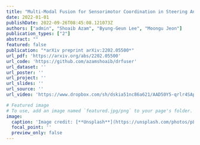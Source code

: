 ```yaml
---
title: "Multi-Modal Fusion for Sensorimotor Coordination in Steering Angle Prediction"
date: 2022-01-01
publishDate: 2022-09-26T08:45:08.121073Z
authors: ["admin", "Shoaib Azam", "Byung-Geun Lee", "Moongu Jeon"]
publication_types: ["2"]
abstract: ""
featured: false
publication: "*arXiv preprint arXiv:2202.05500*"
url_pdf: 'https://arxiv.org/abs/2202.05500'
url_code: 'https://github.com/azamshoaib/drfuser'
url_dataset: ''
url_poster: ''
url_project: ''
url_slides: ''
url_source: ''
url_video: 'https://www.dropbox.com/sh/dskia51nc86a621/AAD50Y5-qrlr4SApgzHoDYria?dl=0.'

# Featured image
# To use, add an image named `featured.jpg/png` to your page's folder.
image:
  caption: 'Image credit: [**Unsplash**](https://unsplash.com/photos/pLCdAaMFLTE)'
  focal_point: ''
  preview_only: false
---
```



